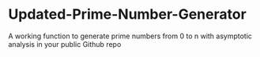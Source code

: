 # Updated-Prime-Number-Generator
A working function to generate prime numbers from 0 to n with asymptotic analysis in your public Github repo
